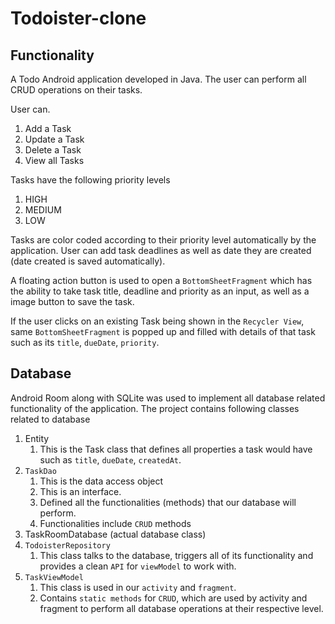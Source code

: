 # Todoister-clone

## Functionality
A Todo Android application developed in Java.
The user can perform all CRUD operations on their tasks.

User can.
1. Add a Task
2. Update a Task
3. Delete a Task
4. View all Tasks

Tasks have the following priority levels
1. HIGH
2. MEDIUM
3. LOW

Tasks are color coded according to their priority level automatically by the application.
User can add task deadlines as well as date they are created (date created is saved automatically).

A floating action button is used to open a `BottomSheetFragment` which has the ability to take task title, deadline and priority as an
input, as well as a image button to save the task.

If the user clicks on an existing Task being shown in the `Recycler View`, same `BottomSheetFragment` is popped up and filled with
details of that task such as its `title`, `dueDate`, `priority`.

## Database

Android Room along with SQLite was used to implement all database related functionality of the application.
The project contains following classes related to database

1. Entity
    1. This is the Task class that defines all properties a task would have such as `title`, `dueDate`, `createdAt`.
2. `TaskDao`
    1. This is the data access object
    2. This is an interface.
    3. Defined all the functionalities (methods) that our database will perform.
    4. Functionalities include `CRUD` methods
3. TaskRoomDatabase (actual database class)
4. `TodoisterRepository`
    1. This class talks to the database, triggers all of its functionality and provides a clean `API` for `viewModel` to work with.
5. `TaskViewModel`
    1. This class is used in our `activity` and `fragment`.
    2. Contains `static methods` for `CRUD`, which are used by activity and fragment to perform all
    database operations at their respective level.
